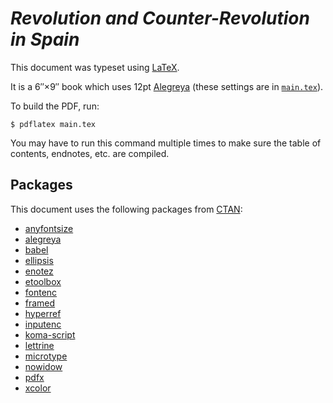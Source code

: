 # _Revolution and Counter-Revolution in Spain_

This document was typeset using [LaTeX](https://www.latex-project.org/).

It is a 6″×9″ book which uses 12pt [Alegreya](https://www.huertatipografica.com/en/fonts/alegreya-ht-pro) (these settings are in [`main.tex`](https://github.com/jackwillis/books/blob/master/rcrs/main.tex)).

To build the PDF, run:

    $ pdflatex main.tex

You may have to run this command multiple times to make sure the table of contents, endnotes, etc. are compiled.

## Packages

This document uses the following packages from [CTAN](https://ctan.org/):

* [anyfontsize](https://ctan.org/pkg/anyfontsize)
* [alegreya](https://ctan.org/pkg/alegreya)
* [babel](https://ctan.org/pkg/babel)
* [ellipsis](https://ctan.org/pkg/ellipsis)
* [enotez](https://ctan.org/pkg/enotez)
* [etoolbox](https://ctan.org/pkg/etoolbox)
* [fontenc](https://ctan.org/pkg/fontenc)
* [framed](https://ctan.org/pkg/framed)
* [hyperref](https://ctan.org/pkg/hyperref)
* [inputenc](https://ctan.org/pkg/inputenc)
* [koma-script](https://ctan.org/pkg/koma-script)
* [lettrine](https://ctan.org/pkg/lettrine)
* [microtype](https://ctan.org/pkg/microtype)
* [nowidow](https://ctan.org/pkg/nowidow)
* [pdfx](https://ctan.org/pkg/pdfx)
* [xcolor](https://ctan.org/pkg/xcolor)